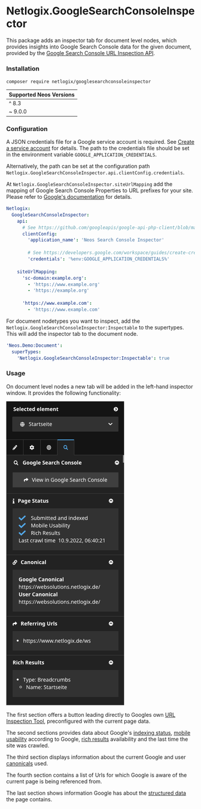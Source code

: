 # Netlogix.GoogleSearchConsoleInspector

This package adds an inspector tab for document level nodes, which provides insights into Google Search Console data for the given document, provided by the [Google Search Console URL Inspection API](https://developers.google.com/search/blog/2022/01/url-inspection-api).

### Installation

```shell
composer require netlogix/googlesearchconsoleinspector
```

| Supported Neos Versions |
|-------------------------|
| ^ 8.3                   |
| ~ 9.0.0                 |

### Configuration
A JSON credentials file for a Google service account is required. See [Create a service account](https://developers.google.com/workspace/guides/create-credentials?hl=en#create_a_service_account) for details.
The path to the credentials file should be set in the environment variable `GOOGLE_APPLICATION_CREDENTIALS`.

Alternatively, the path can be set at the configuration path `Netlogix.GoogleSearchConsoleInspector.api.clientConfig.credentials`.

At `Netlogix.GoogleSearchConsoleInspector.siteUrlMapping` add the mapping of Google Search Console Properties to URL prefixes for your site.
Please refer to [Google's documentation](https://developers.google.com/webmaster-tools/v1/urlInspection.index/inspect) for details.

```yaml
Netlogix:
  GoogleSearchConsoleInspector:
    api:
      # See https://github.com/googleapis/google-api-php-client/blob/main/src/Client.php#L112
      clientConfig:
        'application_name': 'Neos Search Console Inspector'

        # See https://developers.google.com/workspace/guides/create-credentials?hl=en#create_a_service_account
        'credentials': '%env:GOOGLE_APPLICATION_CREDENTIALS%'

    siteUrlMapping:
      'sc-domain:example.org':
        - 'https://www.example.org'
        - 'https://example.org'

      'https://www.example.com':
        - 'https://www.example.com'
```

For document nodetypes you want to inspect, add the `Netlogix.GoogleSearchConsoleInspector:Inspectable` to the supertypes. This will add the inspector tab to the document node.

```yaml
'Neos.Demo:Document':
  superTypes:
    'Netlogix.GoogleSearchConsoleInspector:Inspectable': true
```

### Usage

On document level nodes a new tab will be added in the left-hand inspector window. It provides the following functionality:

![Example Inspection View](./Documentation/Images/example.png)

The first section offers a button leading directly to Googles own [URL Inspection Tool](https://support.google.com/webmasters/answer/9012289), preconfigured with the current page data.

The second sections provides data about Google's [indexing status](https://support.google.com/webmasters/answer/9012289?hl=en#using_the_tool), [mobile usability](https://developers.google.com/search/mobile-sites/get-started) according to Google, [rich results]((https://developers.google.com/search/docs/appearance/structured-data/intro-structured-data)) availability and the last time the site was crawled.

The third section displays information about the current Google and user [canonicals](https://developers.google.com/search/docs/crawling-indexing/consolidate-duplicate-urls) used.

The fourth section contains a list of Urls for which Google is aware of the current page is being referenced from.

The last section shows information Google has about the [structured data](https://developers.google.com/search/docs/appearance/structured-data/intro-structured-data) the page contains.
